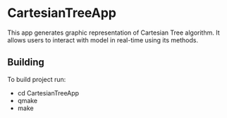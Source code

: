 # CartesianTreeApp
This app generates graphic representation of Cartesian Tree algorithm. It allows users to interact with model in real-time using its methods.

## Building
To build project run:

- cd CartesianTreeApp
- qmake
- make
